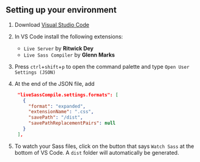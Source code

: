 ## Setting up your environment

1. Download [Visual Studio Code](https://code.visualstudio.com/)

2. In VS Code install the following extensions:
   * `Live Server` by **Ritwick Dey**
   * `Live Sass Compiler` by **Glenn Marks**

3. Press `ctrl`+`shift`+`p` to open the command palette and type `Open User Settings (JSON)`

4. At the end of the JSON file, add 
   ```json
    "liveSassCompile.settings.formats": [
      {
        "format": "expanded",
        "extensionName": ".css",
        "savePath": "/dist",
        "savePathReplacementPairs": null
      }
    ],
   ```

5. To watch your Sass files, click on the button that says `Watch Sass` at the bottom of VS Code. A `dist` folder will automatically be generated.
